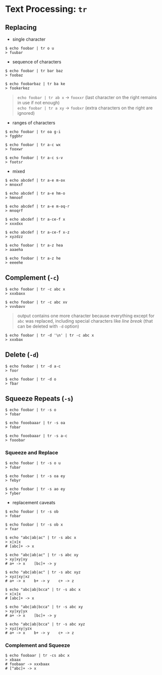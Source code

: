 # Text Processing: `tr`

## Replacing

* single character

```
$ echo foobar | tr o u
> fuubar
```

* sequence of characters

```
$ echo foobar | tr bar baz
> foobaz

$ echo foobarbaz | tr ba ke
> fookerkez
```

> `echo foobar | tr ab x` &rarr; `fooxxr` (last character on the right remains in use if not enough)  
> `echo foobar | tr a xy` &rarr; `foobxr` (extra characters on the right are ignored)


* ranges of characters

```
$ echo foobar | tr oa g-i
> fggbhr

$ echo foobar | tr a-c wx
> fooxwr

$ echo foobar | tr a-c s-v
> footsr
```

* mixed

```
$ echo abcdef | tr a-e m-ox
> mnoxxf

$ echo abcdef | tr a-e hm-o
> hmnoof

$ echo abcdef | tr a-e m-oq-r
> mnoqrf

$ echo abcdef | tr a-ce-f x
> xxxdxx

$ echo abcdef | tr a-ce-f x-z
> xyzdzz

$ echo foobar | tr a-z hea
> aaaeha

$ echo foobar | tr a-z he
> eeeehe
```

## Complement (`-c`)

```
$ echo foobar | tr -c abc x
> xxxbaxx

$ echo foobar | tr -c abc xv
> vvvbavv
```

> output contains one more character because everything except for `abc` was replaced, including special characters like _line break_ (that can be deleted with `-d` option)

```
$ echo foobar | tr -d '\n' | tr -c abc x
> xxxbax
```

## Delete (`-d`)

```
$ echo foobar | tr -d a-c
> foor

$ echo foobar | tr -d o
> fbar
```

## Squeeze Repeats (`-s`)

```
$ echo foobar | tr -s o
> fobar

$ echo fooobaaar | tr -s oa
> fobar

$ echo fooobaaar | tr -s a-c
> fooobar
```

### Squeeze and Replace

```
$ echo foobar | tr -s o u
> fubar

$ echo foobar | tr -s oa ey
> febyr

$ echo foobar | tr -s ao ey
> fyber
```

* replacement caveats

```
$ echo foobar | tr -s ob
> fobar

$ echo foobar | tr -s ob x
> fxar
```

```
$ echo "abc|ab|ac" | tr -s abc x
> x|x|x
# [abc]+ -> x

$ echo "abc|ab|ac" | tr -s abc xy
> xy|xy|xy
# a+ -> x    [bc]+ -> y

$ echo "abc|ab|ac" | tr -s abc xyz
> xyz|xy|xz
# a+ -> x    b+ -> y    c+ -> z
```

```
$ echo "abc|ab|bcca" | tr -s abc x
> x|x|x
# [abc]+ -> x

$ echo "abc|ab|bcca" | tr -s abc xy
> xy|xy|yx
# a+ -> x    [bc]+ -> y

$ echo "abc|ab|bcca" | tr -s abc xyz
> xyz|xy|yzx
# a+ -> x    b+ -> y    c+ -> z
```

### Complement and Squeeze

```
$ echo foobaar | tr -cs abc x
> xbaax
# foobaar -> xxxbaax
# [^abc]+ -> x
```